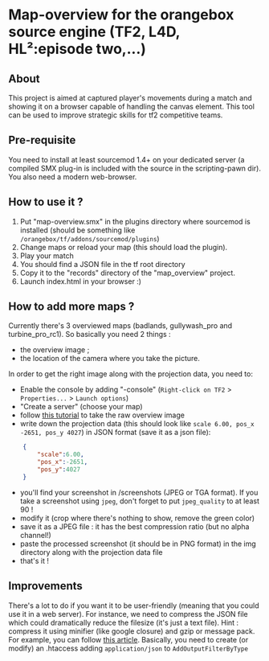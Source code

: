 # Map-overview for the orangebox source engine (TF2, L4D, HL²:episode two,...)

## About

This project is aimed at captured player's movements during a match and showing it on a browser capable of handling the canvas element.
This tool can be used to improve strategic skills for tf2 competitive teams.

## Pre-requisite

You need to install at least sourcemod 1.4+ on your dedicated server (a compiled SMX plug-in is included with the source in the scripting-pawn dir).
You also need a modern web-browser.

## How to use it ?

1. Put "map-overview.smx" in the plugins directory where sourcemod is installed (should be something like `/orangebox/tf/addons/sourcemod/plugins`)
2. Change maps or reload your map (this should load the plugin).
3. Play your match
4. You should find a JSON file in the tf root directory
5. Copy it to the "records" directory of the "map_overview" project.
6. Launch index.html in your browser :)

## How to add more maps ?

Currently there's 3 overviewed maps (badlands, gullywash_pro and turbine_pro_rc1).
So basically you need 2 things :
* the overview image ;
* the location of the camera where you take the picture.

In order to get the right image along with the projection data, you need to:
* Enable the console by adding "-console" (`Right-click on TF2` > `Properties...` > `Launch options`)
* "Create a server" (choose your map)
* follow [this tutorial](https://developer.valvesoftware.com/wiki/Level_Overviews#Make_the_raw_overview_image) to take the raw overview image
* write down the projection data (this should look like `scale 6.00, pos_x -2651, pos_y 4027`) in JSON format (save it as a json file):

```json
    {
        "scale":6.00,
        "pos_x":-2651,
        "pos_y":4027
    }
```

* you'll find your screenshot in <game dir>/screenshots (JPEG or TGA format). If you take a screenshot using `jpeg`, don't forget to put `jpeg_quality` to at least 90 !
* modify it (crop where there's nothing to show, remove the green color)
* save it as a JPEG file : it has the best compression ratio (but no alpha channel!)
* paste the processed screenshot (it should be in PNG format) in the img directory along with the projection data file
* that's it !

## Improvements

There's a lot to do if you want it to be user-friendly (meaning that you could use it in a web server).
For instance, we need to compress the JSON file which could dramatically reduce the filesize (it's just a text file).
Hint : compress it using minifier (like google closure) and gzip or message pack.
For example, you can follow [this article](http://www.bearpanther.com/2012/04/11/gzip-json-generated-on-the-fly/).
Basically, you need to create (or modify) an .htaccess adding `application/json` to `AddOutputFilterByType`

